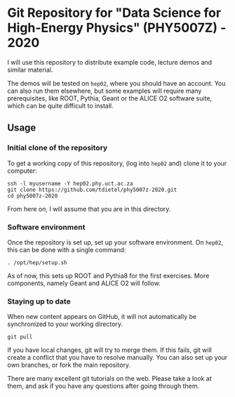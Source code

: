 
Git Repository for "Data Science for High-Energy Physics" (PHY5007Z) - 2020
===========================================================================

I will use this repository to distribute example code, lecture demos and
similar material.

The demos will be tested on `hep02`, where you should have an account. You
can also run them elsewhere, but some examples will require many prerequisites,
like ROOT, Pythia, Geant or the ALICE O2 software suite, which can be quite
difficult to install.

Usage
-----

### Initial clone of the repository

To get a working copy of this repository, (log into `hep02` and) clone it
to your computer:
```
ssh -l myusername -Y hep02.phy.uct.ac.za
git clone https://github.com/tdietel/phy5007z-2020.git
cd phy5007z-2020
```

From here on, I will assume that you are in this directory.

### Software environment

Once the repository is set up, set up your software environment. On `hep02`,
this can be done with a single command:
```
. /opt/hep/setup.sh
```

As of now, this sets up ROOT and Pythia8 for the first exercises. More
components, namely Geant and ALICE O2 will follow.

### Staying up to date

When new content appears on GitHub, it will not automatically be synchronized
to your working directory.
```
git pull
```

If you have local changes, git will try to merge them. If this fails, git will
create a conflict that you have to resolve manually. You can also set up your
own branches, or fork the main repository.

There are many excellent git tutorials on the web. Please take a look at them,
and ask if you have any questions after going through them.
